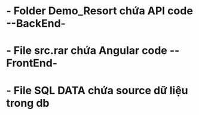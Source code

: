 # - Folder Demo_Resort chứa API code --BackEnd-
# - File src.rar chứa Angular code --FrontEnd-
# - File SQL DATA chứa source dữ liệu trong db 
